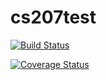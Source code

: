 # cs207test
[![Build Status](https://travis-ci.org/weiru-chen-15801/cs207test.svg?branch=master)](https://travis-ci.org/weiru-chen-15801/cs207test.svg?branch=master)

[![Coverage Status](https://codecov.io/gh/weiru-chen-15801/cs207test/branch/master/graph/badge.svg)](https://codecov.io/gh/weiru-chen-15801/cs207test)
